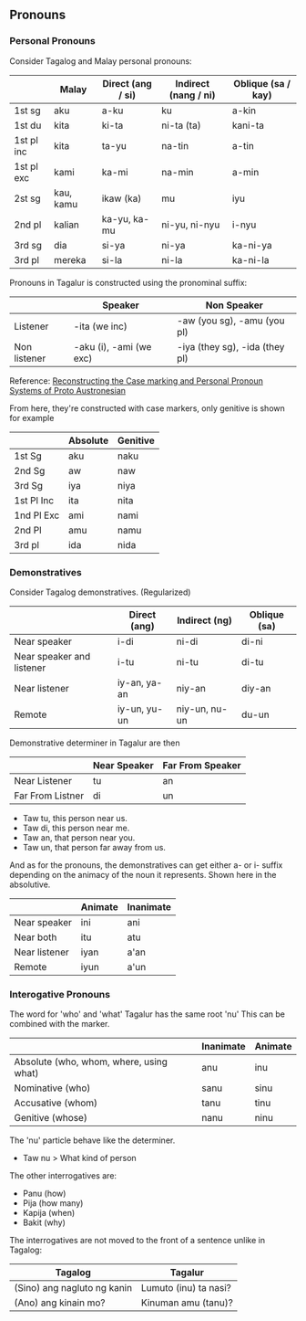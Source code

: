 ## Pronouns

### Personal Pronouns

Consider Tagalog and Malay personal pronouns:

|            | Malay     | Direct (ang / si) | Indirect (nang / ni) | Oblique (sa / kay) |
| ---------- | --------- | ----------------- | -------------------- | ------------------ |
| 1st sg     | aku       | a-ku              | ku                   | a-kin              |
| 1st du     | kita      | ki-ta             | ni-ta (ta)           | kani-ta            |
| 1st pl inc | kita      | ta-yu             | na-tin               | a-tin              |
| 1st pl exc | kami      | ka-mi             | na-min               | a-min              |
| 2st sg     | kau, kamu | ikaw (ka)         | mu                   | iyu                |
| 2nd pl     | kalian    | ka-yu, ka-mu      | ni-yu, ni-nyu        | i-nyu              |
| 3rd sg     | dia       | si-ya             | ni-ya                | ka-ni-ya           |
| 3rd pl     | mereka    | si-la             | ni-la                | ka-ni-la           |

Pronouns in Tagalur is constructed using the pronominal suffix:

|              | Speaker                 | Non Speaker                    |
| ------------ | ----------------------- | ------------------------------ |
| Listener     | -ita (we inc)           | -aw (you sg), -amu (you pl)    |
| Non listener | -aku (i), -ami (we exc) | -iya (they sg), -ida (they pl) |

Reference: [Reconstructing the Case marking and Personal Pronoun Systems of Proto Austronesian](https://www.academia.edu/3404642/Reconstructing_the_Case_marking_and_Personal_Pronoun_Systems_of_Proto_Austronesian)

From here, they're constructed with case markers, only genitive is shown for example

|            | Absolute | Genitive |
| ---------- | -------- | -------- |
| 1st Sg     | aku      | naku     |
| 2nd Sg     | aw       | naw      |
| 3rd Sg     | iya      | niya     |
| 1st Pl Inc | ita      | nita     |
| 1nd Pl Exc | ami      | nami     |
| 2nd Pl     | amu      | namu     |
| 3rd pl     | ida      | nida     |

### Demonstratives

Consider Tagalog demonstratives. (Regularized)

|                           | Direct (ang) | Indirect (ng) | Oblique (sa) |
| ------------------------- | ------------ | ------------- | ------------ |
| Near speaker              | i-di         | ni-di         | di-ni        |
| Near speaker and listener | i-tu         | ni-tu         | di-tu        |
| Near listener             | iy-an, ya-an | niy-an        | diy-an       |
| Remote                    | iy-un, yu-un | niy-un, nu-un | du-un        |

Demonstrative determiner in Tagalur are then

|                  | Near Speaker | Far From Speaker |
| ---------------- | ------------ | ---------------- |
| Near Listener    | tu           | an               |
| Far From Listner | di           | un               |

- Taw tu, this person near us.
- Taw di, this person near me.
- Taw an, that person near you.
- Taw un, that person far away from us.

And as for the pronouns, the demonstratives can get either a- or i- suffix depending on the animacy of the noun it represents. Shown here in the absolutive.

|               | Animate | Inanimate |
| ------------- | ------- | --------- |
| Near speaker  | ini     | ani       |
| Near both     | itu     | atu       |
| Near listener | iyan    | a'an      |
| Remote        | iyun    | a'un      |

### Interogative Pronouns

The word for 'who' and 'what' Tagalur has the same root 'nu' This can be combined with the marker.

|                                         | Inanimate | Animate |
| --------------------------------------- | --------- | ------- |
| Absolute (who, whom, where, using what) | anu       | inu     |
| Nominative (who)                        | sanu      | sinu    |
| Accusative (whom)                       | tanu      | tinu    |
| Genitive (whose)                        | nanu      | ninu    |

The 'nu' particle behave like the determiner.

- Taw nu > What kind of person

The other interrogatives are:

- Panu (how)
- Pija (how many)
- Kapija (when)
- Bakit (why)

The interrogatives are not moved to the front of a sentence unlike in Tagalog:

| Tagalog                     | Tagalur               |
| --------------------------- | --------------------- |
| (Sino) ang nagluto ng kanin | Lumuto (inu) ta nasi? |
| (Ano) ang kinain mo?        | Kinuman amu (tanu)?   |
